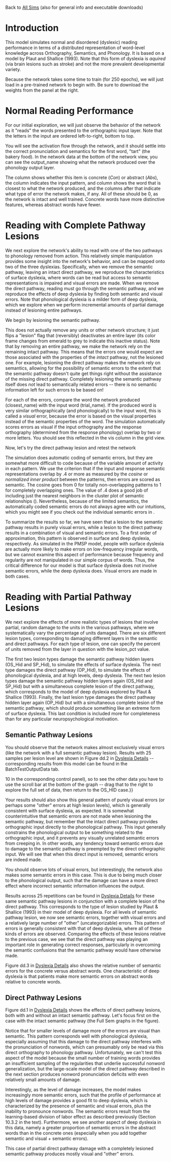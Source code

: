 Back to [All Sims](https://github.com/CompCogNeuro/sims) (also for general info and executable downloads)

# Introduction

This model simulates normal and disordered (dyslexic) reading performance in terms of a distributed representation of word-level knowledge across Orthography, Semantics, and Phonology. It is based on a model by Plaut and Shallice (1993). Note that this form of dyslexia is *aquired* (via brain lesions such as stroke) and not the more prevalent developmental variety.

Because the network takes some time to train (for 250 epochs), we will just load in a pre-trained network to begin with. Be sure to download the weights from the panel at the right.

# Normal Reading Performance

For our initial exploration, we will just observe the behavior of the network as it "reads" the words presented to the orthographic input layer. Note that the letters in the input are ordered left-to-right, bottom to top.

You will see the activation flow through the network, and it should settle into the correct pronunciation and semantics for the first word, "tart" (the bakery food). In the network data at the bottom of the network view, you can see the output_name showing what the network produced over the phonology output layer. 

The column shows whether this item is concrete (*Con*) or abstract (*Abs*), the column indicates the input pattern, and column shows the word that is closest to what the network produced, and the columns after that indicate what type of error the network makes, if any. All of these should be 0, as the network is intact and well trained. Concrete words have more distinctive features, whereas abstract words have fewer.

# Reading with Complete Pathway Lesions

We next explore the network's ability to read with one of the two pathways to phonology removed from action. This relatively simple manipulation provides some insight into the network's behavior, and can be mapped onto two of the three dyslexias. Specifically, when we remove the semantic pathway, leaving an intact direct pathway, we reproduce the characteristics of surface dyslexia, where words can be read but access to semantic representations is impaired and visual errors are made. When we remove the direct pathway, reading must go through the semantic pathway, and we reproduce the effects of deep dyslexia by finding both semantic and visual errors. Note that phonological dyslexia is a milder form of deep dyslexia, which we explore when we perform incremental amounts of partial damage instead of lesioning entire pathways.

We begin by lesioning the semantic pathway.

This does not actually remove any units or other network structure; it just flips a "lesion" flag that (reversibly) deactivates an entire layer (its color frame changes from emerald to grey to indicate this inactive status). Note that by removing an entire pathway, we make the network rely on the remaining intact pathway. This means that the errors one would expect are those associated with the properties of the *intact* pathway, not the lesioned one. For example, lesioning the direct pathway makes the network rely on semantics, allowing for the possibility of semantic errors to the extent that the semantic pathway doesn't quite get things right without the assistance of the missing direct pathway. Completely lesioning the semantic pathway itself does *not* lead to semantically related errors -- there is no semantic information left for such errors to be based on! 

For each of the errors, compare the word the network produced (closest_name) with the input word (trial_name). If the produced word is very similar orthographically (and phonologically) to the input word, this is called a *visual* error, because the error is based on the visual properties instead of the semantic properties of the word. The simulation automatically scores errors as visual if the input orthography and the response orthography (determined from the response phonology) overlap by two or more letters. You should see this reflected in the vis column in the grid view.

Now, let's try the direct pathway lesion and retest the network

The simulation does automatic coding of semantic errors, but they are somewhat more difficult to code because of the variable amount of activity in each pattern. We use the criterion that if the input and response semantic representations overlap by .4 or more as measured by the *cosine* or *normalized inner product* between the patterns, then errors are scored as semantic. The cosine goes from 0 for totally non-overlapping patterns to 1 for completely overlapping ones. The value of .4 does a good job of including just the nearest neighbors in the cluster plot of semantic relationships (). Nevertheless, because of the limited semantics, the automatically coded semantic errors do not always agree with our intuitions, which you might see if you check out the individual semantic errors in .

To summarize the results so far, we have seen that a lesion to the semantic pathway results in purely visual errors, while a lesion to the direct pathway results in a combination of visual and semantic errors. To a first order of approximation, this pattern is observed in surface and deep dyslexia, respectively. As simulated in the PMSP model, people with surface dyslexia are actually more likely to make errors on low-frequency irregular words, but we cannot examine this aspect of performance because frequency and regularity are not manipulated in our simple corpus of words. Thus, the critical difference for our model is that surface dyslexia does not involve semantic errors, while the deep dyslexia does. Visual errors are made in both cases.

# Reading with Partial Pathway Lesions

We next explore the effects of more realistic types of lesions that involve partial, random damage to the units in the various pathways, where we systematically vary the percentage of units damaged. There are six different lesion types, corresponding to damaging different layers in the semantic and direct pathways. For each type of lesion, one can specify the percent of units removed from the layer in question with the lesion_pct value. 

The first two lesion types damage the semantic pathway hidden layers (OS_Hid and SP_Hid), to simulate the effects of surface dyslexia. The next type damages the direct pathway (OP_Hid), to simulate the effects of phonological dyslexia, and at high levels, deep dyslexia. The next two lesion types damage the semantic pathway hidden layers again (OS_Hid and SP_Hid) but with a simultaneous complete lesion of the direct pathway, which corresponds to the model of deep dyslexia explored by Plaut & Shallice (1993). Finally, the last lesion type damages the direct pathway hidden layer again (OP_Hid) but with a simultaneous complete lesion of the semantic pathway, which should produce something like an extreme form of surface dyslexia. This last condition is included more for completeness than for any particular neuropsychological motivation.

## Semantic Pathway Lesions

You should observe that the network makes almost exclusively visual errors (like the network with a full semantic pathway lesion). Results with 25 samples per lesion level are shown in Figure dd.2 in [Dyslexia Details](/CCNBook/Language/Dyslexia_Details "wikilink") -- corresponding results from this model can be found in the BatchTestOutputData tab.

10 in the corresponding control panel), so to see the other data you have to use the scroll bar at the bottom of the graph -- drag that to the right to explore the full set of data, then return to the OS_HID case.}}

Your results should also show this general pattern of purely visual errors (or perhaps some "other" errors at high lesion levels), which is generally consistent with surface dyslexia, as expected. It is somewhat counterintuitive that semantic errors are not made when lesioning the semantic pathway, but remember that the intact direct pathway provides orthographic input directly to the phonological pathway. This input generally constrains the phonological output to be something related to the orthographic input, and it prevents any visually unrelated semantic errors from creeping in. In other words, any tendency toward semantic errors due to damage to the semantic pathway is preempted by the direct orthographic input. We will see that when this direct input is removed, semantic errors are indeed made.

You should observe lots of visual errors, but interestingly, the network also makes some semantic errors in this case. This is due to being much closer to the phonological output, such that the damage can have a more direct effect where incorrect semantic information influences the output.

Results across 25 repetitions can be found in [Dyslexia Details](/CCNBook/Language/Dyslexia_Details "wikilink") for these same semantic pathway lesions in conjunction with a complete lesion of the direct pathway. This corresponds to the type of lesion studied by Plaut & Shallice (1993) in their model of deep dyslexia. For all levels of semantic pathway lesion, we now see semantic errors, together with visual errors and a relatively large number of "other" (uncategorizable) errors. This pattern of errors is generally consistent with that of deep dyslexia, where all of these kinds of errors are observed. Comparing the effects of these lesions relative to the previous case, we see that the direct pathway was playing an important role in generating correct responses, particularly in overcoming the semantic confusions that the semantic pathway would have otherwise made.  

Figure dd.3 in [Dyslexia Details](/CCNBook/Language/Dyslexia_Details "wikilink") also shows the relative number of semantic errors for the concrete versus abstract words. One characteristic of deep dyslexia is that patients make more semantic errors on abstract words relative to concrete words.

## Direct Pathway Lesions

Figure dd.1 in [Dyslexia Details](/CCNBook/Language/Dyslexia_Details "wikilink") shows the effects of direct pathway lesions, both with and without an intact semantic pathway. Let's focus first on the case with the intact semantic pathway (the Full Sem graphs in the figure).

Notice that for smaller levels of damage more of the errors are visual than semantic. This pattern corresponds well with phonological dyslexia, especially assuming that this damage to the direct pathway interferes with the pronunciation of nonwords, which can presumably only be read via this direct orthography to phonology pathway. Unfortunately, we can't test this aspect of the model because the small number of training words provides an insufficient sampling of the regularities that underlie successful nonword generalization, but the large-scale model of the direct pathway described in the next section produces nonword pronunciation deficits with even relatively small amounts of damage.

Interestingly, as the level of damage increases, the model makes increasingly more semantic errors, such that the profile of performance at high levels of damage provides a good fit to deep dyslexia, which is characterized by the presence of semantic and visual errors, plus the inability to pronounce nonwords. The semantic errors result from the learning-based division of labor effect as described previously (Section 10.3.2 in the text). Furthermore, we see another aspect of deep dyslexia in this data, namely a greater proportion of semantic errors in the abstract words than in the concrete ones (especially when you add together semantic and visual + semantic errors). 

This case of partial direct pathway damage with a completely lesioned semantic pathway produces mostly visual and "other" errors.


